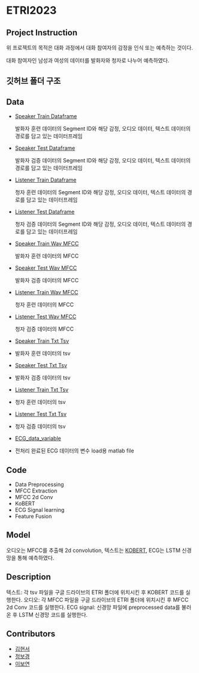 # ETRI2023
## Project Instruction

위 프로젝트의 목적은 대화 과정에서 대화 참여자의 감정을 인식 또는 예측하는 것이다.

대화 참여자인 남성과 여성의 데이터를 발화자와 청자로 나누어 예측하였다.

## 깃허브 폴더 구조

## Data

- [Speaker Train Dataframe]()

  발화자 훈련 데이터의 Segment ID와 해당 감정, 오디오 데이터, 텍스트 데이터의 경로를 담고 있는 데이터프레임
- [Speaker Test Dataframe]()

  발화자 검증 데이터의 Segment ID와 해당 감정, 오디오 데이터, 텍스트 데이터의 경로를 담고 있는 데이터프레임
- [Listener Train Dataframe]()

  청자 훈련 데이터의 Segment ID와 해당 감정, 오디오 데이터, 텍스트 데이터의 경로를 담고 있는 데이터프레임
- [Listener Test Dataframe]()

  청자 검증 데이터의 Segment ID와 해당 감정, 오디오 데이터, 텍스트 데이터의 경로를 담고 있는 데이터프레임
- [Speaker Train Wav MFCC]()

  발화자 훈련 데이터의 MFCC
- [Speaker Test Wav MFCC]()

  발화자 검증 데이터의 MFCC
- [Listener Train Wav MFCC]()

  청자 훈련 데이터의 MFCC
- [Listener Test Wav MFCC]()

  청자 검증 데이터의 MFCC
- [Speaker Train Txt Tsv]()
- 
  발화자 훈련 데이터의 tsv
- [Speaker Test Txt Tsv]()
- 
  발화자 검증 데이터의 tsv
- [Listener Train Txt Tsv]()
- 
  청자 훈련 데이터의 tsv
- [Listener Test Txt Tsv]()
- 
  청자 검증 데이터의 tsv
 
- [ECG_data_variable]()
- 
  전처리 완료된 ECG 데이터의 변수 load용 matlab file


## Code

- Data Preprocessing
- MFCC Extraction
- MFCC 2d Conv
- KoBERT
- ECG Signal learning
- Feature Fusion

## Model

오디오는 MFCC를 추출해 2d convolution, 텍스트는 [KOBERT](https://github.com/SKTBrain/KoBERT), ECG는 LSTM 신경망을 통해 예측하였다.

## Description

텍스트: 각 tsv 파일을 구글 드라이브의 ETRI 폴더에 위치시킨 후 KOBERT 코드를 실행한다.
오디오: 각 MFCC 파일을 구글 드라이브의 ETRI 폴더에 위치시킨 후 MFCC 2d Conv 코드를 실행한다.
ECG signal: 신경망 파일에 preprocessed data를 불러온 후 LSTM 신경망 코드를 실행한다. 

## Contributors

- [김현서](https://github.com/Hiseoi)
- [정보경](https://github.com/martian0915)
- [이보연](https://github.com/JumpingDragon)
